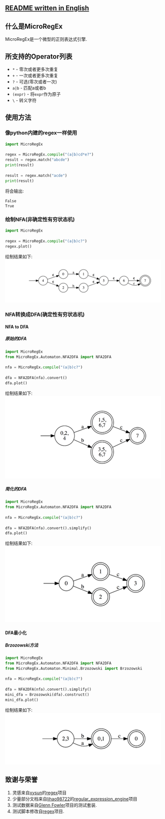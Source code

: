 [README written in English](README.md)
------------------------------

## 什么是MicroRegEx
MicroRegEx是一个微型的正则表达式引擎.

## 所支持的Operator列表
* `*` - 零次或者更多次重复 
* `+` - 一次或者更多次重复
* `?` - 可选(零次或者一次)
* `a|b` - 匹配a或者b
* `(expr)` - 将`expr`作为原子
* `\` - 转义字符 

## 使用方法 
### 像python内建的regex一样使用
```python
import MicroRegEx

regex = MicroRegEx.compile("(a|b)cd*e?")
result = regex.match("abcde")
print(result)

result = regex.match("acde")
print(result)
```

将会输出:
```text
False
True
```

### 绘制NFA(非确定性有穷状态机)
```python
import MicroRegEx

regex = MicroRegEx.compile("(a|b)c?")
regex.plot()
```

绘制结果如下:
![NFA](img/nfa.png)

### NFA转换成DFA(确定性有穷状态机)
#### NFA to DFA
##### 原始的DFA
```python
import MicroRegEx
from MicroRegEx.Automaton.NFA2DFA import NFA2DFA

nfa = MicroRegEx.compile("(a|b)c?")

dfa = NFA2DFA(nfa).convert()
dfa.plot()
```

绘制结果如下:
![DFA_native](img/dfa_native.png)

##### 简化的DFA
```python
import MicroRegEx
from MicroRegEx.Automaton.NFA2DFA import NFA2DFA

nfa = MicroRegEx.compile("(a|b)c?")

dfa = NFA2DFA(nfa).convert().simplify()
dfa.plot()
```

绘制结果如下:
![DFA_simplified](img/dfa_simplified.png)

#### DFA最小化
##### Brzozowski方法 
```python
import MicroRegEx
from MicroRegEx.Automaton.NFA2DFA import NFA2DFA
from MicroRegEx.Automaton.Minimal.Brzozowski import Brzozowski

nfa = MicroRegEx.compile("(a|b)c?")

dfa = NFA2DFA(nfa).convert().simplify()
mini_dfa = Brzozowski(dfa).construct()
mini_dfa.plot()
```

绘制结果如下:
![DFA_mini](img/dfa_mini.png)

## 致谢与荣誉 
1. 灵感来自[xysun](https://github.com/xysun)的[regex](https://github.com/xysun/regex)项目
2. 少量部分文档来自[lihao98722](https://github.com/lihao98722/)的[regular\_expression\_engine](https://github.com/lihao98722/regular_expression_engine)项目
3. 测试数据来自[Glenn Fowler](http://www.research.att.com/~gsf/testregex/)项目的测试套装.
4. 测试脚本修改自[regex](https://github.com/xysun/regex)项目.
